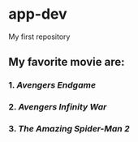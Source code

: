 # app-dev
My first repository
## My favorite movie are:
### 1. *Avengers Endgame*
### 2. *Avengers Infinity War*
### 3. *The Amazing Spider-Man 2*
